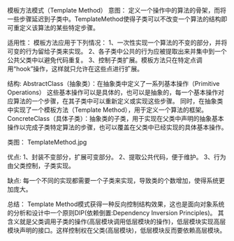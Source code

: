 
模板方法模式（Template Method）
意图：
定义一个操作中的算法的骨架，而将一些步骤延迟到子类中。TemplateMethod使得子类可以不改变一个算法的结构即可重定义该算法的某些特定步骤。

适用性：
模板方法应用于下列情况：
1、一次性实现一个算法的不变的部分，并将可变的行为留给子类来实现。
2、各子类中公共的行为应被提取出来并集中到一个公共父类中以避免代码重复。
3、控制子类扩展。模板方法只在特定点调用“hook”操作，这样就只允许在这些点进行扩展。

结构:
AbstractClass（抽象类）：在抽象类中定义了一系列基本操作（Primitive Operations）
这些基本操作可以是具体的，也可以是抽象的，每一个基本操作对应算法的一个步骤，在其子类中可以重新定义或实现这些步骤。
同时，在抽象类中实现了一个模板方法（Template Method），用于定义一个算法的框架。
ConcreteClass（具体子类）：抽象类的子类，用于实现在父类中声明的抽象基本操作以完成子类特定算法的步骤，也可以覆盖在父类中已经实现的具体基本操作。

类图：
TemplateMethod.jpg

优点:
 1、封装不变部分，扩展可变部分。 
 2、提取公共代码，便于维护。 
 3、行为由父类控制，子类实现。

缺点:
每一个不同的实现都需要一个子类来实现，导致类的个数增加，使得系统更加庞大。

总结：
Template Method模式获得一种反向控制结构效果，这也是面向对象系统的分析和设计中一个原则DIP(依赖倒置:Dependency Inversion Principles)。
其含义就是父类调用子类的操作(高层模块调用低层模块的操作)，低层模块实现高层模块声明的接口。这样控制权在父类(高层模块)，低层模块反而要依赖高层模块。
